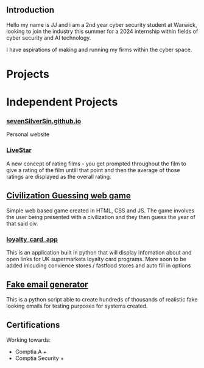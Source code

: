	
## Introduction
Hello my name is JJ and i am a 2nd year cyber security student at Warwick, looking to join the industry this summer for a 2024 internship within fields of cyber security and AI technology. 

I have aspirations of making and running my firms within the cyber space.

# Projects
# Independent Projects 
### [sevenSilverSin.github.io](https://github.com/sevenSilverSin/sevenSilverSin.github.io)
Personal  website 
### [LiveStar](https://github.com/sevenSilverSin/LiveStar)
A new concept of rating films - you get prompted throughout the film to give a rating of the film untill that point and then the average of those ratings are displayed as the overall rating.
## [Civilization Guessing web game](https://github.com/sevenSilverSin/civ-guesser)
Simple web based game created in HTML, CSS and JS. The game involves the user being presented with a civilization and they then guess the year of that said civ.
### [loyalty_card_app](https://github.com/sevenSilverSin/loyalty_card_app)
This is an application built in python that will display infomation about and open links for UK supermarkets loyalty card programs. More soon to be added inlcuding convience stores / fastfood stores and auto fill in options
## [Fake email generator](https://github.com/sevenSilverSin/fakeEmails)
This is a python script able to create hundreds of thousands of realistic fake looking emails for testing purposes for systems created.

## Certifications
Working towards:
- Comptia A +
- Comptia Security +

